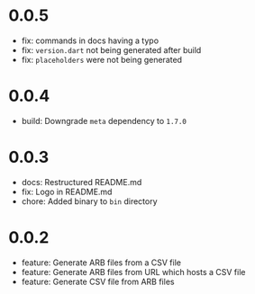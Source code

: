 # 0.0.5

- fix: commands in docs having a typo
- fix: `version.dart` not being generated after build
- fix: `placeholders` were not being generated

# 0.0.4

- build: Downgrade `meta` dependency to `1.7.0`

# 0.0.3

- docs: Restructured README.md
- fix: Logo in README.md
- chore: Added binary to `bin` directory

# 0.0.2

- feature: Generate ARB files from a CSV file
- feature: Generate ARB files from URL which hosts a CSV file
- feature: Generate CSV file from ARB files
